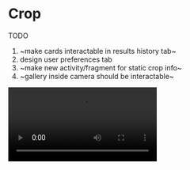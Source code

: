 # Crop
TODO
1) ~make cards interactable in results history tab~
2) design user preferences tab
3) ~make new activity/fragment for static crop info~
4) ~gallery inside camera should be interactable~

![gfycat](https://thumbs.gfycat.com/AbleBountifulIrukandjijellyfish-mobile.mp4)
